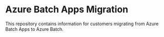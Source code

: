 # Azure Batch Apps Migration

This repository contains information for customers migrating from Azure Batch
Apps to Azure Batch.
